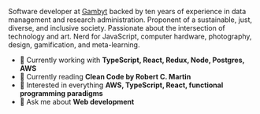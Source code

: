Software developer at [Gambyt](https://www.gambyt.com/) backed by ten years of experience in data management and research administration. Proponent of a sustainable, just, diverse, and inclusive society. Passionate about the intersection of technology and art. Nerd for JavaScript, computer hardware, photography, design, gamification, and meta-learning.

- 🔭 Currently working with **TypeScript, React, Redux, Node, Postgres, AWS**
- 📖 Currently reading **Clean Code by Robert C. Martin**
- 🧐 Interested in everything **AWS, TypeScript, React, functional programming paradigms**
- 💬 Ask me about **Web development**
